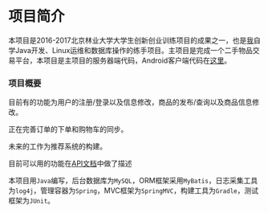 # 项目简介

本项目是2016-2017北京林业大学大学生创新创业训练项目的成果之一，也是[我](https://github.com/nevertiree)自学Java开发、Linux运维和数据库操作的练手项目。主项目是完成一个二手物品交易平台，本项目是主项目的服务器端代码，Android客户端代码在[这里](https://github.com/Nightwingky/Monstone)。

### 项目概要

目前有的功能为用户的注册/登录以及信息修改，商品的发布/查询以及商品信息修改。

正在完善订单的下单和购物车的同步。

未来的工作为推荐系统的构建。

目前可以用的功能在[API文档](API.md)中做了描述

本项目用`Java`编写，后台数据库为`MySQL`，ORM框架采用`MyBatis`，日志采集工具为`log4j`，管理容器为`Spring`，MVC框架为`SpringMVC`，构建工具为`Gradle`，测试框架为`JUnit`。